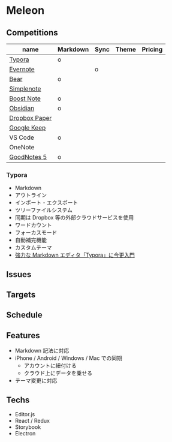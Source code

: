 # Meleon

## Competitions

| name                                                                  | Markdown | Sync | Theme | Pricing |
| --------------------------------------------------------------------- | -------- | ---- | ----- | ------- |
| [Typora](https://typora.io/)                                          | o        |      |       |         |
| [Evernote](https://evernote.com/intl/jp)                              |          | o    |       |         |
| [Bear](https://bear.app/)                                             | o        |      |       |         |
| [Simplenote](https://simplenote.com/)                                 |          |      |       |         |
| [Boost Note](https://boostnote.io/)                                   | o        |      |       |         |
| [Obsidian](https://obsidian.md/)                                      | o        |      |       |         |
| [Dropbox Paper](https://www.dropbox.com/ja/paper)                     |          |      |       |         |
| [Google Keep](https://keep.google.com/u/0/)                           |          |      |       |         |
| VS Code                                                               | o        |      |       |         |
| OneNote                                                               |          |      |       |         |
| [GoodNotes 5](https://apps.apple.com/jp/app/goodnotes-5/id1444383602) | o        |      |       |         |

### Typora

- Markdown
- アウトライン
- インポート・エクスポート
- ツリーファイルシステム
- 同期は Dropbox 等の外部クラウドサービスを使用
- ワードカウント
- フォーカスモード
- 自動補完機能
- カスタムテーマ
- [強力な Markdown エディタ「Typora」に今更入門](https://qiita.com/4_mio_11/items/223326c3289f6b2c2a07)

## Issues

## Targets

## Schedule

## Features

- Markdown 記法に対応
- iPhone / Android / Windows / Mac での同期
  - アカウントに紐付ける
  - クラウド上にデータを乗せる
- テーマ変更に対応

## Techs

- Editor.js
- React / Redux
- Storybook
- Electron
